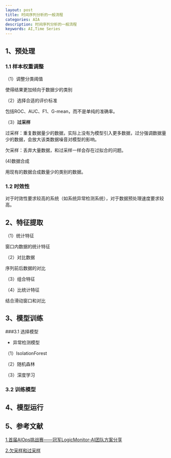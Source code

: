 ```yaml
---
layout: post
title: 时间序列分析的一般流程
categories: AIA
description: 时间序列分析的一般流程
keywords: AI,Time Series
---
```


## 1、预处理
### 1.1 样本权重调整
（1）调整分类阈值

使得结果更加倾向于数据少的类别

（2）选择合适的评价标准

包括ROC、AUC、F1、G-mean，而不是单纯的准确率。

（3）**过采样**

过采样：重复数据量少的数据，实际上没有为模型引入更多数据，过分强调数据量少的数据，会放大该类数据噪音对模型的影响。

欠采样：丢弃大量数据，和过采样一样会存在过拟合的问题。	

(4)数据合成

用现有的数据合成数量少的类别的数据。

### 1.2 时效性
对于时效性要求较高的系统（如系统异常检测系统），对于数据预处理速度要求较高。

## 2、特征提取
（1）统计特征

窗口内数据的统计特征

（2）对比数据

序列前后数据的对比

（3）组合特征

（4）比统计特征

结合滑动窗口和对比	


## 3、模型训练
###3.1 选择模型
* 异常检测模型

（1）IsolationForest


（2）随机森林

（3）深度学习
### 3.2 训练模型


## 4、模型运行

## 5、参考文献

[1.首届AIOps挑战赛——冠军LogicMonitor-AI团队方案分享](http://blog.itpub.net/31562044/viewspace-2285169/ '首届AIOps挑战赛——冠军LogicMonitor-AI团队方案分享')

[2.欠采样和过采样](https://zhuanlan.zhihu.com/p/52807348 '欠采样和过采样')